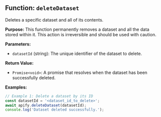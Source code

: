 ## Function: `deleteDataset`

Deletes a specific dataset and all of its contents.

**Purpose:**
This function permanently removes a dataset and all the data stored within it. This action is irreversible and should be used with caution.

**Parameters:**
- `datasetId` (string): The unique identifier of the dataset to delete.

**Return Value:**
- `Promise<void>`: A promise that resolves when the dataset has been successfully deleted.

**Examples:**

```typescript
// Example 1: Delete a dataset by its ID
const datasetId = '<dataset_id_to_delete>';
await apify.deleteDataset(datasetId);
console.log('Dataset deleted successfully.');
```